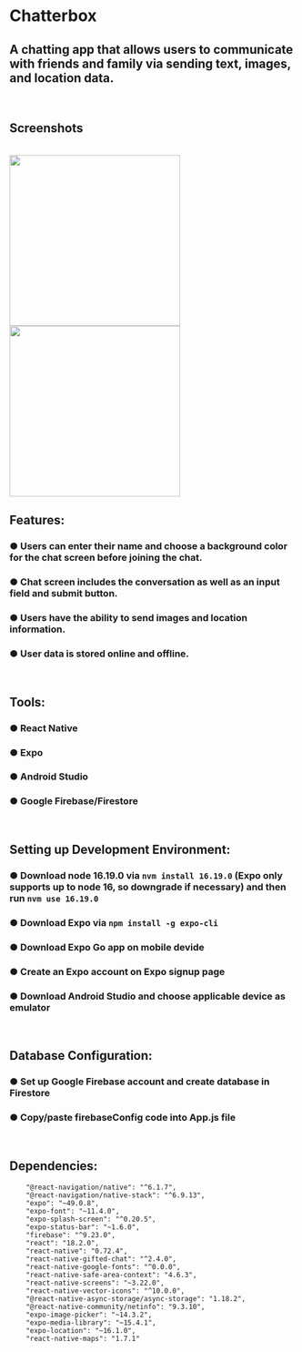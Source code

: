 # Chatterbox

## A chatting app that allows users to communicate with friends and family via sending text, images, and location data.

<br>

## Screenshots

<br>

<img src= "https://github.com/jlt717/Chat-App/assets/128320420/59299120-2e1d-4240-a178-9bf4f577ff29" width="300">
<img src= "https://github.com/jlt717/Chat-App/assets/128320420/89440eba-2564-43fd-9d2f-8037be7e59fe" width="300">



## Features:
### ● Users can enter their name and choose a background color for the chat screen before joining the chat.
### ● Chat screen includes the conversation as well as an input field and submit button.
### ● Users have the ability to send images and location information.
### ● User data is stored online and offline.

<br>

## **Tools:**
### ● React Native
### ● Expo
### ● Android Studio
### ● Google Firebase/Firestore

<br>

## **Setting up Development Environment:**
### ● Download node 16.19.0 via `nvm install 16.19.0` (Expo only supports up to node 16, so downgrade if necessary) and then run `nvm use 16.19.0`
### ● Download Expo via `npm install -g expo-cli`
### ● Download Expo Go app on mobile devide
### ● Create an Expo account on Expo signup page
### ● Download Android Studio and choose applicable device as emulator

<br>

## **Database Configuration:**
### ● Set up Google Firebase account and create database in Firestore
### ● Copy/paste firebaseConfig code into App.js file

<br>

## **Dependencies:**
```
    "@react-navigation/native": "^6.1.7",
    "@react-navigation/native-stack": "^6.9.13",
    "expo": "~49.0.8",
    "expo-font": "~11.4.0",
    "expo-splash-screen": "^0.20.5",
    "expo-status-bar": "~1.6.0",
    "firebase": "^9.23.0",
    "react": "18.2.0",
    "react-native": "0.72.4",
    "react-native-gifted-chat": "^2.4.0",
    "react-native-google-fonts": "^0.0.0",
    "react-native-safe-area-context": "4.6.3",
    "react-native-screens": "~3.22.0",
    "react-native-vector-icons": "^10.0.0",
    "@react-native-async-storage/async-storage": "1.18.2",
    "@react-native-community/netinfo": "9.3.10",
    "expo-image-picker": "~14.3.2",
    "expo-media-library": "~15.4.1",
    "expo-location": "~16.1.0",
    "react-native-maps": "1.7.1"
```
